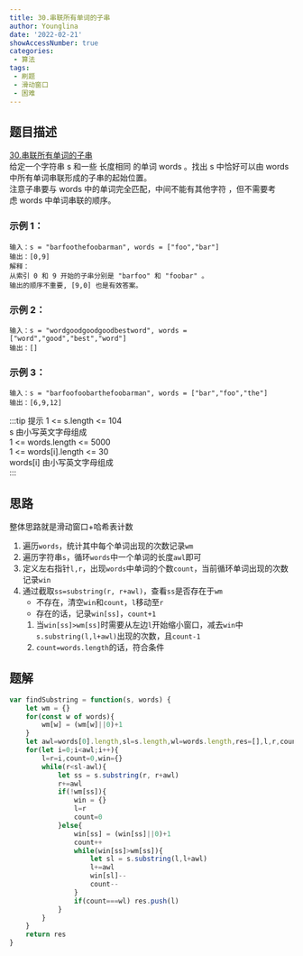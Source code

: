 ```yaml
---
title: 30.串联所有单词的子串
author: Younglina
date: '2022-02-21'
showAccessNumber: true
categories:
 - 算法
tags:
 - 刷题
 - 滑动窗口
 - 困难
--- 
```

## 题目描述
[30.串联所有单词的子串](https://leetcode-cn.com/problems/substring-with-concatenation-of-all-words/)  
给定一个字符串 s 和一些 长度相同 的单词 words 。找出 s 中恰好可以由 words 中所有单词串联形成的子串的起始位置。  
注意子串要与 words 中的单词完全匹配，中间不能有其他字符 ，但不需要考虑 words 中单词串联的顺序。  

### 示例 1：
```
输入：s = "barfoothefoobarman", words = ["foo","bar"]  
输出：[0,9]  
解释：  
从索引 0 和 9 开始的子串分别是 "barfoo" 和 "foobar" 。  
输出的顺序不重要, [9,0] 也是有效答案。  
```

### 示例 2：
```
输入：s = "wordgoodgoodgoodbestword", words = ["word","good","best","word"]  
输出：[]
```

### 示例 3：
```
输入：s = "barfoofoobarthefoobarman", words = ["bar","foo","the"]  
输出：[6,9,12]  
```

:::tip 提示
1 <= s.length <= 104  
s 由小写英文字母组成  
1 <= words.length <= 5000  
1 <= words[i].length <= 30  
words[i] 由小写英文字母组成  
:::

## 思路
整体思路就是滑动窗口+哈希表计数
1. 遍历`words`，统计其中每个单词出现的次数记录`wm`
2. 遍历字符串`s`，循环`words`中一个单词的长度`awl`即可
3. 定义左右指针`l,r`，出现`words`中单词的个数`count`，当前循环单词出现的次数记录`win`
4. 通过截取`ss=substring(r, r+awl)`，查看`ss`是否存在于`wm`
   - 不存在，清空`win`和`count`，`l`移动至`r`
   - 存在的话，记录`win[ss]`，`count+1`
    1. 当`win[ss]>wm[ss]`时需要从左边`l`开始缩小窗口，减去`win`中`s.substring(l,l+awl)`出现的次数，且`count-1`
    2. `count=words.length`的话，符合条件
## 题解
```javascript
var findSubstring = function(s, words) {
    let wm = {}
    for(const w of words){
        wm[w] = (wm[w]||0)+1
    }
    let awl=words[0].length,sl=s.length,wl=words.length,res=[],l,r,count,win
    for(let i=0;i<awl;i++){
        l=r=i,count=0,win={}
        while(r<sl-awl){
            let ss = s.substring(r, r+awl)
            r+=awl
            if(!wm[ss]){
                win = {}
                l=r
                count=0
            }else{
                win[ss] = (win[ss]||0)+1
                count++
                while(win[ss]>wm[ss]){
                    let sl = s.substring(l,l+awl)
                    l+=awl
                    win[sl]--
                    count--
                }
                if(count===wl) res.push(l)
            }
        }
    }
    return res
}
```